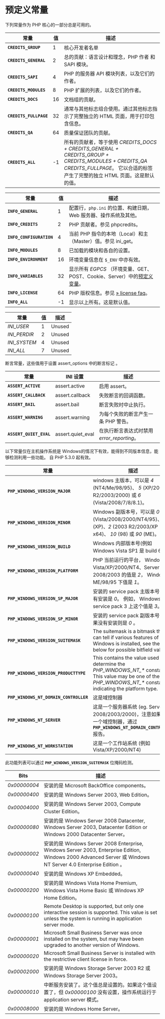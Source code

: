 预定义常量
==========

下列常量作为 PHP 核心的一部分总是可用的。

| 常量                   | 值  | 描述                                                                                                                                                                                     |
|------------------------|-----|------------------------------------------------------------------------------------------------------------------------------------------------------------------------------------------|
| **`CREDITS_GROUP`**    | 1   | 核心开发者名单                                                                                                                                                                           |
| **`CREDITS_GENERAL`**  | 2   | 总的贡献：语言设计和理念，PHP 作者 和 SAPI 模块。                                                                                                                                        |
| **`CREDITS_SAPI`**     | 4   | PHP 的服务器 API 模块列表，以及它们的作者。                                                                                                                                              |
| **`CREDITS_MODULES`**  | 8   | PHP 扩展的列表，以及它们的作者。                                                                                                                                                         |
| **`CREDITS_DOCS`**     | 16  | 文档组的贡献。                                                                                                                                                                           |
| **`CREDITS_FULLPAGE`** | 32  | 通常与其他标志组合使用。通过其他标志指示了完整独立的 HTML 页面，用于打印包含信息。                                                                                                       |
| **`CREDITS_QA`**       | 64  | 质量保证团队的贡献。                                                                                                                                                                     |
| **`CREDITS_ALL`**      | -1  | 所有的贡献者，等于使用 *CREDITS\_DOCS + CREDITS\_GENERAL + CREDITS\_GROUP + CREDITS\_MODULES + CREDITS\_QA CREDITS\_FULLPAGE*。 它以合适的标签产生了完整的独立 HTML 页面。这是默认的值。 |

| 常量                     | 值  | 描述                                                                                                                                    |
|--------------------------|-----|-----------------------------------------------------------------------------------------------------------------------------------------|
| **`INFO_GENERAL`**       | 1   | 配置行，`php.ini` 的位置、构建日期，Web 服务器、操作系统及其他。                                                                        |
| **`INFO_CREDITS`**       | 2   | PHP 贡献者。参见 <span class="function">phpcredits</span>。                                                                             |
| **`INFO_CONFIGURATION`** | 4   | 当前 PHP 指令的本地（Local）和主（Master）值。参见 <span class="function">ini\_get</span>。                                             |
| **`INFO_MODULES`**       | 8   | 已加载的模块和各自的设置。                                                                                                              |
| **`INFO_ENVIRONMENT`**   | 16  | 环境变量信息在 `$_ENV` 中亦有效。                                                                                                       |
| **`INFO_VARIABLES`**     | 32  | 显示所有 *EGPCS* （环境变量、GET、POST、Cookie、Server）中的<a href="/language/variables/predefined.html" class="link">预定义变量</a>。 |
| **`INFO_LICENSE`**       | 64  | PHP 版权信息。参见 <a href="https://www.php.net/license/" class="link external">» license faq</a>。                                     |
| **`INFO_ALL`**           | -1  | 显示以上所有。这是默认值。                                                                                                              |

| 常量          | 值  | 描述   |
|---------------|-----|--------|
| *INI\_USER*   | 1   | Unused |
| *INI\_PERDIR* | 2   | Unused |
| *INI\_SYSTEM* | 4   | Unused |
| *INI\_ALL*    | 7   | Unused |

断言常量，这些值用于设置 <span class="function">assert\_options</span>
中的断言标记 。

| 常量                    | INI 设置           | 描述                                        |
|-------------------------|--------------------|---------------------------------------------|
| **`ASSERT_ACTIVE`**     | assert.active      | 启用 <span class="function">assert</span>。 |
| **`ASSERT_CALLBACK`**   | assert.callback    | 失败断言的回调函数。                        |
| **`ASSERT_BAIL`**       | assert.bail        | 断言失败时中止执行。                        |
| **`ASSERT_WARNING`**    | assert.warning     | 为每个失败的断言产生一条 PHP 警告。         |
| **`ASSERT_QUIET_EVAL`** | assert.quiet\_eval | 在执行断言表达式时禁用 *error\_reporting*。 |

以下常量仅在主机操作系统是
Windows的情况下有效，能得到不同版本信息，能够检测利用一些功能。 自 PHP
5.3.0 起有效。

| 常量                                   | 描述                                                                                                                                                                        |
|----------------------------------------|-----------------------------------------------------------------------------------------------------------------------------------------------------------------------------|
| **`PHP_WINDOWS_VERSION_MAJOR`**        | windows 主版本，可以是 *4* (NT4/Me/98/95)、 *5* (XP/2003 R2/2003/2000) 或 *6* (Vista/2008/7/8/8.1)。                                                                        |
| **`PHP_WINDOWS_VERSION_MINOR`**        | Windows 副版本号，可以是 *0* (Vista/2008/2000/NT4/95)、 *1* (XP)、*2* (2003 R2/2003/XP x64)、 *10* (98) 或 *90* (ME)。                                                      |
| **`PHP_WINDOWS_VERSION_BUILD`**        | Windows 内部版本号(例如 Windows Vista SP1 是 build 6001)                                                                                                                    |
| **`PHP_WINDOWS_VERSION_PLATFORM`**     | PHP 当前运行的平台， Windows Vista/XP/2000/NT4、Server 2008/2003 的值是 *2*， Windows ME/98/95 下值是 *1*。                                                                 |
| **`PHP_WINDOWS_VERSION_SP_MAJOR`**     | 安装的 service pack 主版本号，没有安装是 *0*。 例如， Windows XP service pack 3 上这个值是 *3*。                                                                            |
| **`PHP_WINDOWS_VERSION_SP_MINOR`**     | 安装的 service pack 副版本号，如果没有安装则是 *0* 。                                                                                                                       |
| **`PHP_WINDOWS_VERSION_SUITEMASK`**    | The suitemask is a bitmask that can tell if various features of Windows is installed, see the table below for possible bitfield values.                                     |
| **`PHP_WINDOWS_VERSION_PRODUCTTYPE`**  | This contains the value used to determine the *PHP\_WINDOWS\_NT\_\** constants. This value may be one of the *PHP\_WINDOWS\_NT\_\** constants indicating the platform type. |
| **`PHP_WINDOWS_NT_DOMAIN_CONTROLLER`** | 这是域控制器                                                                                                                                                                |
| **`PHP_WINDOWS_NT_SERVER`**            | 这是一个服务器系统 (eg. Server 2008/2003/2000)，注意如果这是一个域控制器，通过 **`PHP_WINDOWS_NT_DOMAIN_CONTROLLER`** 报告。                                                |
| **`PHP_WINDOWS_NT_WORKSTATION`**       | 这是一个工作站系统 (例如 Vista/XP/2000/NT4)                                                                                                                                 |

此功能列表可以通过 **`PHP_WINDOWS_VERSION_SUITEMASK`** 位掩码检测。

| Bits         | 描述                                                                                                                                                          |
|--------------|---------------------------------------------------------------------------------------------------------------------------------------------------------------|
| *0x00000004* | 安装的是 Microsoft BackOffice components。                                                                                                                    |
| *0x00000400* | 安装的是 Windows Server 2003, Web Edition。                                                                                                                   |
| *0x00004000* | 安装的是 Windows Server 2003, Compute Cluster Edition。                                                                                                       |
| *0x00000080* | 安装的是 Windows Server 2008 Datacenter, Windows Server 2003, Datacenter Edition or Windows 2000 Datacenter Server。                                          |
| *0x00000002* | 安装的是 Windows Server 2008 Enterprise, Windows Server 2003, Enterprise Edition, Windows 2000 Advanced Server 或 Windows NT Server 4.0 Enterprise Edition 。 |
| *0x00000040* | 安装的是 Windows XP Embedded。                                                                                                                                |
| *0x00000200* | 安装的是 Windows Vista Home Premium, Windows Vista Home Basic 或 Windows XP Home Edition。                                                                    |
| *0x00000100* | Remote Desktop is supported, but only one interactive session is supported. This value is set unless the system is running in application server mode.        |
| *0x00000001* | Microsoft Small Business Server was once installed on the system, but may have been upgraded to another version of Windows.                                   |
| *0x00000020* | Microsoft Small Business Server is installed with the restrictive client license in force.                                                                    |
| *0x00002000* | 安装的是 Windows Storage Server 2003 R2 或 Windows Storage Server 2003。                                                                                      |
| *0x00000010* | 中断服务安装了。这个值总是设置的。如果这个值设置了，但 *0x00000100* 没有设置，操作系统运行于 application server 模式。                                        |
| *0x00008000* | 安装的是 Windows Home Server。                                                                                                                                |
